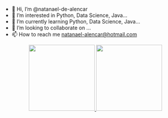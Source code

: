 - 👋 Hi, I’m @natanael-de-alencar
- 👀 I’m interested in Python, Data Science, Java...
- 🌱 I’m currently learning  Python, Data Science, Java...
- 💞️ I’m looking to collaborate on ...
- 📫 How to reach me natanael-alencar@hotmail.com 

<div align="center">
  <a href="https://github.com/natanael-de-alencar">
  <img height="180em" src="https://github-readme-stats.vercel.app/api?username=natanael-de-alencar&show_icons=true&theme=dracula&include_all_commits=true&count_private=true"/>
  <img height="180em" src="https://github-readme-stats.vercel.app/api/top-langs/?username=natanael-de-alencar&layout=compact&langs_count=7&theme=dracula"/>
</div>

<!---
natanael-de-alencar/natanael-de-alencar is a ✨ special ✨ repository because its `README.md` (this file) appears on your GitHub profile.
You can click the Preview link to take a look at your changes.
--->
